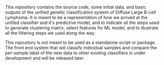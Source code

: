 This repository contains the source code, some initial data, and basic outputs of the unified genetic classification system of Diffuse Large B-cell Lymphoma.  It is meant to be a representation of how we arrived at the unified classifier and it's predictive model, and to indicate all the steps used to generate clustering matrix, select features for ML model, and to illustrate all the filtering steps we used along the way.

This repository is not meant to be used as a standalone script or package. The front end system that will classify individual samples and compare the per-sample label of the new data to other existing classifiers is under development and will be released later.
